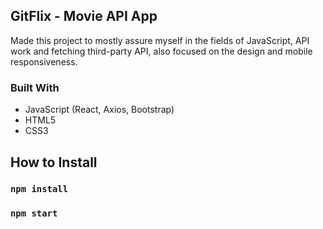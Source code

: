 
## GitFlix - Movie API App
 Made this project to mostly assure myself in the fields of JavaScript, API work and
 fetching third-party API, also focused on the design and mobile responsiveness.

### Built With
- JavaScript (React, Axios, Bootstrap)
 - HTML5
  - CSS3



## How to Install

### `npm install`

### `npm start`

